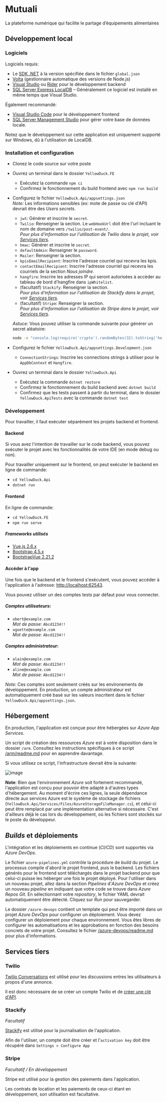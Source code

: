 # Mutuali

La plateforme numérique qui facilite le partage d’équipements alimentaires

## Développement local

### **Logiciels**

Logiciels requis:

- Le [SDK .NET](https://dotnet.microsoft.com/download/dotnet) à la version spécifiée dans le fichier `global.json`
- [Volta](https://volta.sh/) (gestionnaire automatique des versions de Node.js)
- [Visual Studio](https://visualstudio.microsoft.com/) ou [Rider](https://www.jetbrains.com/rider/) pour le développement backend
- [SQL Server Express LocalDB](https://docs.microsoft.com/en-us/sql/database-engine/configure-windows/sql-server-express-localdb) – Généralement ce logiciel est installé en même temps que Visual Studio.

Également recommandé:

- [Visual Studio Code](https://code.visualstudio.com/) pour le développement frontend
- [SQL Server Management Studio](https://docs.microsoft.com/en-us/sql/ssms/download-sql-server-management-studio-ssms) pour gérer votre base de données locale.

Notez que le développement sur cette application est uniquement supporté sur Windows, dû à l'utilisation de LocalDB.

### **Installation et configuration**

- Clonez le code source sur votre poste
- Ouvrez un terminal dans le dossier `YellowDuck.FE`
  - Exécutez la commande `npm ci`
  - Confirmez le fonctionnement du build frontend avec `npm run build`
- Configurez le fichier `YellowDuck.Api/appsettings.json`  
  _Note:_ Les informations sensibles (ex: mote de passe ou clé d'API) devrait être des _Users secrets_.

  - `jwt`: Générer et inscrire le `secret`.
  - `Twilio`: Renseigner la section.
    Le `webHookUrl` doit être l'url incluant le nom de domaine vers `/twilio/post-event/`.  
    _Pour plus d'information sur l'utilisation de Twilio dans le projet, voir [Services tiers](#**Services-tiers**)._
  - `hmac`: Générer et inscrire le `secret`.
  - `defaultAdmin`: Renseigner le `password`.
  - `Mailer`: Renseigner la section.
  - `kpisEmailRecipient`: Inscrire l'adresse courriel qui recevra les kpis.
  - `contactEmailRecipient`: Inscrire l'adresse courriel qui recevra les courriels de la section _Nous joindre_.
  - `hangfire`: Inscrire les adresses IP qui seront autorisées à accèder au tableau de bord d'hangfire dans `ipWhitelist`.
  - (facultatif) `Stackify`: Renseigner la section.  
    _Pour plus d'information sur l'utilisation de Stackify dans le projet, voir [Services tiers](#**Services-tiers**)._
  - (facultatif) `Stripe`: Renseigner la section.  
    _Pour plus d'information sur l'utilisation de Stripe dans le projet, voir [Services tiers](#**Services-tiers**)._

  _Astuce:_ Vous pouvez utiliser la commande suivante pour générer un secret aléatoire:

  ```bash
  node -e "console.log(require('crypto').randomBytes(32).toString('hex'));"
  ```

- Configurez le fichier `YellowDuck.Api/appsettings.Development.json`
  - `ConnectionStrings`: Inscrire les connections strings à utiliser pour le `AppDbContext` et `Hangfire`.
- Ouvrez un terminal dans le dossier `YellowDuck.Api`
  - Exécutez la commande `dotnet restore`
  - Confirmez le fonctionnement du build backend avec `dotnet build`
  - Confirmez que les tests passent à partir du terminal, dans le dossier `YellowDuck.ApiTests` avec la commande `dotnet test`

### **Développement**

Pour travailler, il faut exécuter séparément les projets backend et frontend.

#### **Backend**

Si vous avez l'intention de travailler sur le code backend, vous pouvez exécuter le projet avec les fonctionnalités de votre IDE (en mode debug ou non).

Pour travailler uniquement sur le frontend, on peut exécuter le backend en ligne de commande:

- `cd YellowDuck.Api`
- `dotnet run`

#### **Frontend**

En ligne de commande:

- `cd YellowDuck.FE`
- `npm run serve`

##### **Frameworks utilisés**

- [Vue.js 2.6.x](https://v2.vuejs.org/)
- [Bootstrap 4.5.x](https://getbootstrap.com/docs/4.5/)
- [BootstrapVue 2.21.2](https://bootstrap-vue.org/docs)

#### **Accéder à l'app**

Une fois que le backend et le frontend s'exécutent, vous pouvez accéder à l'application à l'adresse: [http://localhost:62543](http://localhost:62543/).

Vous pouvez utiliser un des comptes tests par défaut pour vous connecter.

##### **Comptes utilisateurs:**

- `ubert@example.com`  
  _Mot de passe:_ `Abcd1234!!`
- `uguette@example.com`  
  _Mot de passe:_ `Abcd1234!!`

##### **Comptes administrateur:**

- `alain@example.com`  
  _Mot de passe:_ `Abcd1234!!`
- `aline@example.com`  
  _Mot de passe:_ `Abcd1234!!`

_Note:_ Ces comptes sont seulement créés sur les environements de développement. En production, un compte administrateur est automatiquement créé basé sur les valeurs inscritent dans le fichier `YellowDuck.Api/appsettings.json`.

## **Hébergement**

En production, l'application est conçue pour être hébergées sur _Azure App Services_.

Un script de création des ressources _Azure_ est à votre disposition dans le dossier `/arm`. Consultez les instructions spécifiques à ce script [/arm/readme.md](arm/readme.md) pour en apprendre davantage.

Si vous utilisez ce script, l'infrastructure devrait être la suivante:

![image](azure.drawio.png)

**Note**: Bien que l'environnement _Azure_ soit fortement recommandé, l'application est conçu pour pouvoir être adapté à d'autres types d'hébergement. Au moment d'écrire ces lignes, la seule dépendance directe aux services Azure est le système de stockage de fichiers (`YellowDuck.Api/Services/Files/AzureStorageFileManager.cs`), et celui-ci peut être remplacé par une implémentation alternative si nécessaire. C'est d'ailleurs déjà le cas lors du développement, où les fichiers sont stockés sur le poste du développeur.

## **_Builds_ et déploiements**

L'intégration et les déploiements en continue (_CI/CD_) sont supportés via _Azure DevOps_.

Le fichier `azure-pipelines.yml` contrôle la procédure de _build_ du projet. Le processus compile d'abord le projet frontend, puis le backend. Les fichiers générés pour le frontend sont téléchargés dans le projet backend pour que celui-ci puisse les héberger une fois le projet déployé. Pour l'utiliser dans un nouveau projet, allez dans la section _Pipelines_ d'_Azure DevOps_ et créez un nouveau _pipeline_ en indiquant que votre code se trouve dans _Azure Repos Git_. En sélectionnant votre _repository_, le fichier YAML devrait automatiquement être détecté. Cliquez sur _Run_ pour sauvegarder.

Le dossier `/azure-devops` contient un template qui peut être importé dans un projet _Azure DevOps_ pour configurer un déploiement. Vous devez configurer un déploiement pour chaque environnement. Vous êtes libres de configurer les automatisations et les approbations en fonction des besoins concrets de votre projet. Consultez le fichier [/azure-devops/readme.md](azure-devops/readme.md) pour plus d'informations.

## **Services tiers**

### **Twilio**

[Twilio Conversations](https://www.twilio.com/docs/conversations) est utilisé pour les discussions entres les utilisateurs à propos d'une annonce.

Il est donc nécessaire de se créer un compte Twilio et de [créer une clé d'API](https://www.twilio.com/docs/glossary/what-is-an-api-key).

### **Stackify**

_Facultatif_

[Stackify](https://stackify.com/) est utilisé pour la journalisation de l'application.

Afin de l'utiliser, un compte doit être créer et l'`activation key` doit être récupéré dans `Settings > Configure App`

### **Stripe**

_Facultatif / En développement_

Stripe est utilisé pour la gestion des paiements dans l'application.

Les contrats de location et les paiements de ceux-ci étant en développement, son utilisation est facultative.
